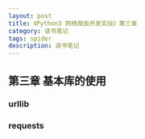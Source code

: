 ```yaml
---
layout: post
title: 《Python3 网络爬虫开发实战》第三章
category: 读书笔记
tags: spider
description: 读书笔记
---
```


## 第三章 基本库的使用
### urllib
### requests

